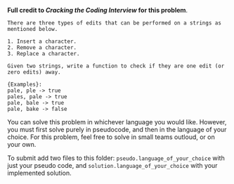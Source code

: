 **Full credit to *Cracking the Coding Interview* for this problem**.

```
There are three types of edits that can be performed on a strings as mentioned below.

1. Insert a character.
2. Remove a character.
3. Replace a character.

Given two strings, write a function to check if they are one edit (or zero edits) away.

{Examples}:
pale, ple -> true
pales, pale -> true
pale, bale -> true
pale, bake -> false
```

You can solve this problem in whichever language you would like. However, you must first solve purely in pseudocode, and then in the language of your choice. For this problem, feel free to solve in small teams outloud, or on your own. 

To submit add two files to this folder: `pseudo.language_of_your_choice` with just your pseudo code, and `solution.language_of_your_choice` with your implemented solution. 